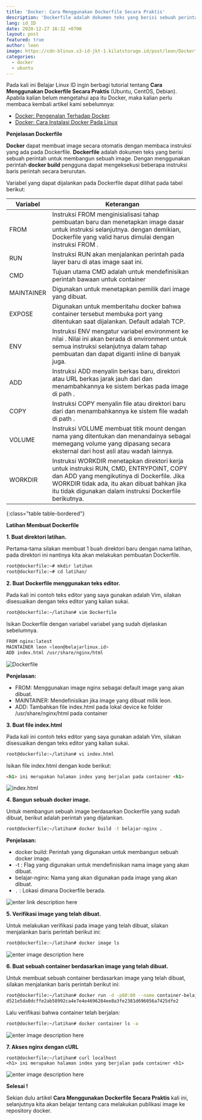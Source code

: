 ```yaml
---
title: 'Docker: Cara Menggunakan Dockerfile Secara Praktis'
description: 'Dockerfile adalah dokumen teks yang berisi sebuah perintah untuk membangun sebuah image. Dengan menggunakan perintah docker build pengguna dapat mengeksekusi beberapa instruksi baris perintah secara berurutan.'
lang: id_ID
date: 2020-12-27 16:32 +0700
layout: post
featured: true
author: leon
image: https://cdn-blinux.s3-id-jkt-1.kilatstorage.id/post/leon/Dockerfile.png
categories:
  - docker
  - ubuntu
---
```


Pada kali ini Belajar Linux ID ingin berbagi tutorial tentang **Cara Menggunakan Dockerfile Secara Praktis** (Ubuntu, CentOS, Debian). Apabila kalian belum mengetahui apa itu Docker, maka kalian perlu membaca kembali artikel kami sebelumnya:

- [Docker: Pengenalan Terhadap Docker](https://belajarlinux.id/pengenalan-terhadap-docker/).
- [Docker: Cara Instalasi Docker Pada Linux](https://belajarlinux.id/docker-installasi-docker-pada-linux/)

**Penjelasan Dockerfile**

**Docker** dapat membuat image secara otomatis dengan membaca instruksi yang ada pada Dockerfile. **Dockerfile** adalah dokumen teks yang berisi sebuah perintah untuk membangun sebuah image. Dengan menggunakan perintah **docker build** pengguna dapat mengeksekusi beberapa instruksi baris perintah secara berurutan.

Variabel yang dapat dijalankan pada Dockerfile dapat dilihat pada tabel berikut:

| Variabel | Keterangan |
|--|--|
| FROM | Instruksi FROM menginisialisasi tahap pembuatan baru dan menetapkan image dasar untuk instruksi selanjutnya. dengan demikian, Dockerfile yang valid harus dimulai dengan instruksi FROM . |
| RUN | Instruksi RUN akan menjalankan perintah pada layer baru di atas image saat ini. |
| CMD | Tujuan utama CMD adalah untuk mendefinisikan perintah bawaan untuk container |
| MAINTAINER | Digunakan untuk menetapkan pemilik dari image yang dibuat. |
| EXPOSE | Digunakan untuk memberitahu docker bahwa container tersebut membuka port yang ditentukan saat dijalankan. Default adalah TCP. |
| ENV | Instruksi ENV mengatur variabel environment <key> ke nilai <value>. Nilai ini akan berada di environment untuk semua instruksi selanjutnya dalam tahap pembuatan dan dapat diganti inline di banyak juga. |
| ADD | Instruksi ADD menyalin berkas baru, direktori atau URL berkas jarak jauh dari <src> dan menambahkannya ke sistem berkas pada image di path <dest>. |
| COPY | Instruksi COPY menyalin file atau direktori baru dari <src> dan menambahkannya ke sistem file wadah di path <dest>. |
| VOLUME | Instruksi VOLUME membuat titik mount dengan nama yang ditentukan dan menandainya sebagai memegang volume yang dipasang secara eksternal dari host asli atau wadah lainnya. |
| WORKDIR | Instruksi WORKDIR menetapkan direktori kerja untuk instruksi RUN, CMD, ENTRYPOINT, COPY dan ADD yang mengikutinya di Dockerfile. Jika WORKDIR tidak ada, itu akan dibuat bahkan jika itu tidak digunakan dalam instruksi Dockerfile berikutnya. |
{:class="table table-bordered"}

**Latihan Membuat Dockerfile**

**1. Buat direktori latihan.**

Pertama-tama silakan membuat 1 buah direktori baru dengan nama latihan, pada direktori ini nantinya kita akan melakukan pembuatan Dockerfile.

```bash
root@dockerfile:~# mkdir latihan
root@dockerfile:~# cd latihan/
```

**2. Buat Dockerfile menggunakan teks editor.**

Pada kali ini contoh teks editor yang saya gunakan adalah Vim, silakan disesuaikan dengan teks editor yang kalian sukai.

```bash
root@dockerfile:~/latihan# vim Dockerfile
```

Isikan Dockerfile dengan variabel variabel yang sudah dijelaskan sebelumnya.

```bash
FROM nginx:latest
MAINTAINER leon <leon@belajarlinux.id>
ADD index.html /usr/share/nginx/html
```

![Dockerfile](https://cdn-blinux.s3-id-jkt-1.kilatstorage.id/post/leon/dockerfile1.png)

**Penjelasan:**

- FROM: Menggunakan image nginx sebagai default image yang akan dibuat.
- MAINTAINER: Mendefinisikan jika image yang dibuat milik leon.
- ADD: Tambahkan file index.html pada lokal device ke folder /usr/share/nginx/html pada container

**3. Buat file index.html**

Pada kali ini contoh teks editor yang saya gunakan adalah Vim, silakan disesuaikan dengan teks editor yang kalian sukai.

```bash
root@dockerfile:~/latihan# vi index.html
```

Isikan file index.html dengan kode berikut:

```html
<h1> ini merupakan halaman index yang berjalan pada container <h1>
```

![index.html](https://cdn-blinux.s3-id-jkt-1.kilatstorage.id/post/leon/dockerfile2.png)

**4. Bangun sebuah docker image.**

Untuk membangun sebuah image berdasarkan Dockerfile yang sudah dibuat, berikut adalah perintah yang dijalankan.

```bash
root@dockerfile:~/latihan# docker build -t belajar-nginx .
```

**Penjelasan:**

- docker build: Perintah yang digunakan untuk membangun sebuah docker image.
- -t : Flag yang digunakan untuk mendefinisikan nama image yang akan dibuat.
- belajar-nginx: Nama yang akan digunakan pada image yang akan dibuat.
- `.` : Lokasi dimana Dockerfile berada.

![enter link description here](https://cdn-blinux.s3-id-jkt-1.kilatstorage.id/post/leon/dockerfile3.png)

**5. Verifikasi image yang telah dibuat.**

Untuk melakukan verifikasi pada image yang telah dibuat, silakan menjalankan baris perintah berikut ini:

```bash
root@dockerfile:~/latihan# docker image ls
```

![enter image description here](https://cdn-blinux.s3-id-jkt-1.kilatstorage.id/post/leon/dockerfile4.png)

**6. Buat sebuah container berdasarkan image yang telah dibuat.**

Untuk membuat sebuah container berdasarkan image yang telah dibuat, silakan menjalankan baris perintah berikut ini:

```bash
root@dockerfile:~/latihan# docker run -d -p80:80 --name container-belajar belajar-nginx
d521e5da0dcffe2ab58992ca4e7e4e4696284ee8a3fe2381d696056a7425dfe2
```

Lalu verifikasi bahwa container telah berjalan:

```bash
root@dockerfile:~/latihan# docker container ls -a
```

![enter image description here](https://cdn-blinux.s3-id-jkt-1.kilatstorage.id/post/leon/dockerfile5.png)

**7. Akses nginx dengan cURL**

```
root@dockerfile:~/latihan# curl localhost
<h1> ini merupakan halaman index yang berjalan pada container <h1>
```

![enter image description here](https://cdn-blinux.s3-id-jkt-1.kilatstorage.id/post/leon/dockerfile6.png)

**Selesai !**

Sekian dulu artikel **Cara Menggunakan Dockerfile Secara Praktis** kali ini, selanjutnya kita akan belajar tentang cara melakukan publikasi image ke repository docker.

